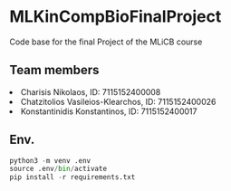 # MLKinCompBioFinalProject
Code base for the final Project of the MLiCB course

## Team members

<li>Charisis Nikolaos, ID: 7115152400008 </li>
<li>Chatzitolios Vasileios-Klearchos, ID: 7115152400026</li>
<li>Konstantinidis Konstantinos, ID: 7115152400017</li>

## Env.
```python
python3 -m venv .env
source .env/bin/activate
pip install -r requirements.txt
```
